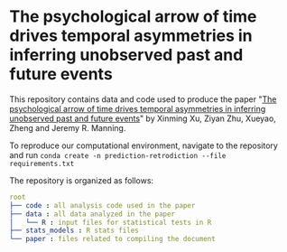 # The psychological arrow of time drives temporal asymmetries in inferring unobserved past and future events

This repository contains data and code used to produce the paper "[The psychological arrow of time drives temporal asymmetries in inferring unobserved past and future events](https://psyarxiv.com/yp2qu/)" by Xinming Xu, Ziyan Zhu, Xueyao, Zheng and Jeremy R. Manning.

To reproduce our computational environment, navigate to the repository and run `conda create -n prediction-retrodiction --file requirements.txt`

The repository is organized as follows:

```yaml
root
├── code : all analysis code used in the paper
├── data : all data analyzed in the paper
│   └── R : input files for statistical tests in R
├── stats_models : R stats files
└── paper : files related to compiling the document
```
